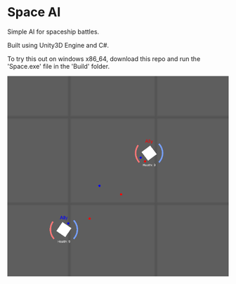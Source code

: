 # Space AI

Simple AI for spaceship battles.

Built using Unity3D Engine and C#.

To try this out on windows x86_64, download this repo and run the 'Space.exe' file in the 'Build' folder.

![Screenshot](Screenshot.png)